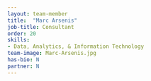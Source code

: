 ```yaml
---
layout: team-member
title:  "Marc Arsenis"
job-title: Consultant 
order: 20
skills:
- Data, Analytics, & Information Technology
team-image: Marc-Arsenis.jpg
has-bio: N
partner: N
---
```

